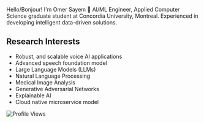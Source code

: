 
Hello/Bonjour! I'm Omer Sayem 👋 AI/ML Engineer, Applied Computer Science graduate student at Concordia University, Montreal. Experienced in developing intelligent data-driven solutions. 

## Research Interests
- Robust, and scalable voice AI applications
- Advanced speech foundation model
- Large Language Models (LLMs)
- Natural Language Processing
- Medical Image Analysis
- Generative Adversarial Networks
- Explainable AI
- Cloud native microservice model

![Profile Views](https://komarev.com/ghpvc/?username=sayemomer)
